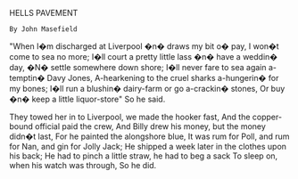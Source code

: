 
HELLS PAVEMENT

    By John Masefield



"When I�m discharged at Liverpool �n� draws my bit o� pay,
I won�t come to sea no more;
I�ll court a pretty little lass �n� have a weddin� day,
�N� settle somewhere down shore;
I�ll never fare to sea again a-temptin� Davy Jones,
A-hearkening to the cruel sharks a-hungerin� for my bones;
I�ll run a blushin� dairy-farm or go a-crackin� stones,
Or buy �n� keep a little liquor-store"
So he said.

They towed her in to Liverpool, we made the hooker fast,
And the copper-bound official paid the crew,
And Billy drew his money, but the money didn�t last,
For he painted the alongshore blue,
It was rum for Poll, and rum for Nan, and gin for Jolly Jack;
He shipped a week later in the clothes upon his back;
He had to pinch a little straw, he had to beg a sack
To sleep on, when his watch was through,
So he did.
